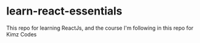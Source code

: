 # learn-react-essentials

This repo for learning ReactJs, and the course I'm following in this repo for Kimz Codes
